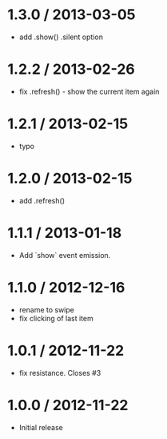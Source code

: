 
1.3.0 / 2013-03-05 
==================

  * add .show() .silent option

1.2.2 / 2013-02-26 
==================

  * fix .refresh() - show the current item again

1.2.1 / 2013-02-15 
==================

  * typo

1.2.0 / 2013-02-15 
==================

  * add .refresh()

1.1.1 / 2013-01-18 
==================

  * Add \`show\` event emission.

1.1.0 / 2012-12-16 
==================

  * rename to swipe
  * fix clicking of last item

1.0.1 / 2012-11-22 
==================

  * fix resistance. Closes #3

1.0.0 / 2012-11-22 
==================

  * Initial release
